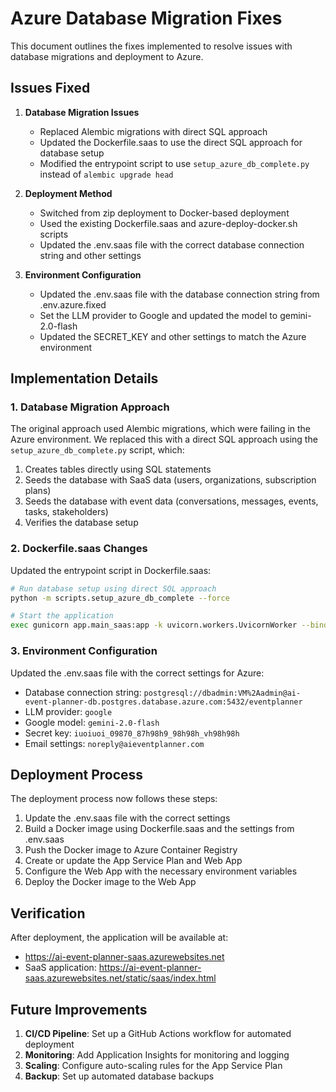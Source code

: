 # Azure Database Migration Fixes

This document outlines the fixes implemented to resolve issues with database migrations and deployment to Azure.

## Issues Fixed

1. **Database Migration Issues**
   - Replaced Alembic migrations with direct SQL approach
   - Updated the Dockerfile.saas to use the direct SQL approach for database setup
   - Modified the entrypoint script to use `setup_azure_db_complete.py` instead of `alembic upgrade head`

2. **Deployment Method**
   - Switched from zip deployment to Docker-based deployment
   - Used the existing Dockerfile.saas and azure-deploy-docker.sh scripts
   - Updated the .env.saas file with the correct database connection string and other settings

3. **Environment Configuration**
   - Updated the .env.saas file with the database connection string from .env.azure.fixed
   - Set the LLM provider to Google and updated the model to gemini-2.0-flash
   - Updated the SECRET_KEY and other settings to match the Azure environment

## Implementation Details

### 1. Database Migration Approach

The original approach used Alembic migrations, which were failing in the Azure environment. We replaced this with a direct SQL approach using the `setup_azure_db_complete.py` script, which:

1. Creates tables directly using SQL statements
2. Seeds the database with SaaS data (users, organizations, subscription plans)
3. Seeds the database with event data (conversations, messages, events, tasks, stakeholders)
4. Verifies the database setup

### 2. Dockerfile.saas Changes

Updated the entrypoint script in Dockerfile.saas:

```bash
# Run database setup using direct SQL approach
python -m scripts.setup_azure_db_complete --force

# Start the application
exec gunicorn app.main_saas:app -k uvicorn.workers.UvicornWorker --bind 0.0.0.0:$PORT
```

### 3. Environment Configuration

Updated the .env.saas file with the correct settings for Azure:

- Database connection string: `postgresql://dbadmin:VM%2Aadmin@ai-event-planner-db.postgres.database.azure.com:5432/eventplanner`
- LLM provider: `google`
- Google model: `gemini-2.0-flash`
- Secret key: `iuoiuoi_09870_87h98h9_98h98h_vh98h98h`
- Email settings: `noreply@aieventplanner.com`

## Deployment Process

The deployment process now follows these steps:

1. Update the .env.saas file with the correct settings
2. Build a Docker image using Dockerfile.saas and the settings from .env.saas
3. Push the Docker image to Azure Container Registry
4. Create or update the App Service Plan and Web App
5. Configure the Web App with the necessary environment variables
6. Deploy the Docker image to the Web App

## Verification

After deployment, the application will be available at:
- https://ai-event-planner-saas.azurewebsites.net
- SaaS application: https://ai-event-planner-saas.azurewebsites.net/static/saas/index.html

## Future Improvements

1. **CI/CD Pipeline**: Set up a GitHub Actions workflow for automated deployment
2. **Monitoring**: Add Application Insights for monitoring and logging
3. **Scaling**: Configure auto-scaling rules for the App Service Plan
4. **Backup**: Set up automated database backups
